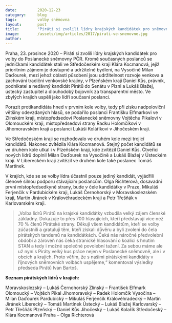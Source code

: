 ```yaml
---
date:         2020-12-23
category:     blog
tags:         volby sněmovna
layout:       post
title:        "Piráti si zvolili lídry krajských kandidátek pro sněmovní volby 2021"
image:        /assets/img/articles/2017/pirati-ve-snemovne.jpg
author:       
---
```




Praha, 23. prosince 2020 – Piráti si zvolili lídry krajských kandidátek pro volby do Poslanecké sněmovny PČR. Kromě současných poslanců se jedničkami kandidátek stali ve Středočeském kraji Klára Kocmanová, jejíž prioritním zájmem je dostupné a udržitelné bydlení, na Vysočině Milan Daďourek, mezi jehož oblasti působení jsou udržitelnost rozvoje venkova a zachování tradiční venkovské krajiny, v Plzeňském kraji Daniel Kůs, právník, podnikatel a nedávný kandidát Pirátů do Senátu v Plzni a Lukáš Blažej, ústecký zastupitel a dlouhodobý bojovník za transparentní město. Ve zbylých krajích uspěli jako lídři současní poslanci. 

Porazit protikandidáta hned v prvním kole volby, tedy při zisku nadpoloviční většiny odevzdaných hlasů, se podařilo poslanci Františku Elfmarkovi ve Zlínském kraji, místopředsedovi Poslanecké sněmovny Vojtěchu Pikalovi v Olomouckém kraji, místopředsedovi strany Radku Holomčíkovi v Jihomoravském kraji a poslanci Lukáši Koláříkovi v Jihočeském kraji.

Ve Středočeském kraji se rozhodovalo ve druhém kole mezi trojicí kandidátů. Nakonec zvítězila Klára Kocmanová. Stejný počet kandidátů se ve druhém kole utkal i v Plzeňském kraji, kde zvítězil Daniel Kůs. Čtveřici nových lídrů doplnil Milan Daďourek na Vysočině a Lukáš Blažej v Ústeckém kraji. V Libereckém kraji zvítězil ve druhém kole také poslanec Tomáš Martínek.

V krajích, kde se se volby lídra účastnil pouze jediný kandidát, vyjádřili členové silnou podporu stávajícím poslancům. Olga Richterová, dosavadní první místopředsedkyně strany, bude v čele kandidátky v Praze, Mikuláš Ferjenčík v Pardubickém kraji, Lukáš Černohorský v Moravskoslezském kraji, Martin Jiránek v Královéhradeckém kraji a Petr Třešňák v Karlovarském kraji. 

> „Volba lídrů Pirátů na krajské kandidátky vzbudila velký zájem členské základny. Dokazuje to přes 700 hlasujících, kteří představují více než 70 % členů Pirátské strany. Děkuji všem kandidátům, kteří se volby zúčastnili a gratuluji těm, kteří získali důvěru a byli zvoleni do čela pirátských tandemů na kandidátkách. Čeká nás náročné předvolební období a zároveň nás čeká stranické hlasování o koalici s hnutím STAN a tedy i možné společné povolební tažení. Za sebou máme ale už nyní s Piráty velký kus práce nejen v Poslanecké sněmovně, ale i v obcích a krajích. Proto věřím, že s našimi pirátskými kandidáty v říjnových sněmovních volbách uspějeme,“ komentoval výsledky předseda Pirátů Ivan Bartoš.

**Seznam pirátských lídrů v krajích:**

Moravskoslezský – Lukáš Černohorský
Zlínský – František Elfmark
Olomoucký – Vojtěch Pikal
Jihomoravský – Radek Holomčík
Vysočina – Milan Daďourek
Pardubický – Mikuláš Ferjenčík
Královéhradecký – Martin Jiránek
Liberecký – Tomáš Martínek
Ústecký – Lukáš Blažej
Karlovarský – Petr Třešňák
Plzeňský – Daniel Kůs
Jihočeský – Lukáš Kolařík
Středočeský – Klára Kocmanová
Praha – Olga Richterová
